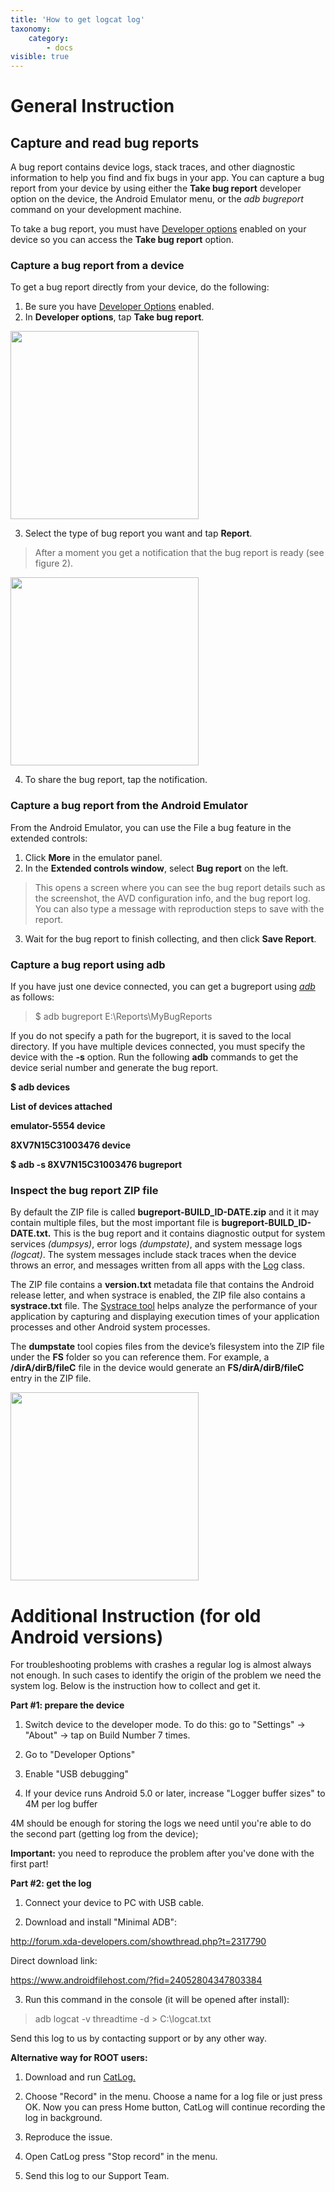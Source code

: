 ```yaml
---
title: 'How to get logcat log'
taxonomy:
    category:
        - docs
visible: true
---
```

# General Instruction
## **Capture and read bug reports**

A bug report contains device logs, stack traces, and other diagnostic information to help you find and fix bugs in your app. You can capture a bug report from your device by using either the **Take bug report** developer option on the device, the Android Emulator menu, or the *adb bugreport* command on your development machine.

To take a bug report, you must have [Developer options](https://developer.android.com/studio/run/device.html#developer-device-options) enabled on your device so you can access the **Take bug report** option.

### Capture a bug report from a device
To get a bug report directly from your device, do the following:

1) Be sure you have [Developer Options](https://developer.android.com/studio/run/device.html#developer-device-options) enabled.
2) In **Developer options**, tap **Take bug report**.

<img src="https://cdn.adguard.com/public/Adguard/kb/newscreenshots/En/Android3.1/bugreporten.png" width="301" />

3) Select the type of bug report you want and tap **Report**.
>After a moment you get a notification that the bug report is ready (see figure 2).

<img src="https://cdn.adguard.com/public/Adguard/kb/newscreenshots/En/Android3.1/bugreporteen.png" width="301" />

4. To share the bug report, tap the notification.

### Capture a bug report from the Android Emulator

From the Android Emulator, you can use the File a bug feature in the extended controls:

1. Click **More** in the emulator panel.
2. In the **Extended controls window**, select **Bug report** on the left.
>This opens a screen where you can see the bug report details such as the screenshot, the AVD configuration info, and the bug report log. You can also type a message with reproduction steps to save with the report.
3. Wait for the bug report to finish collecting, and then click **Save Report**.

### Capture a bug report using adb
If you have just one device connected, you can get a bugreport using [_adb_](https://developer.android.com/studio/command-line/adb.html) as follows:

>$ adb bugreport E:\Reports\MyBugReports

If you do not specify a path for the bugreport, it is saved to the local directory.
If you have multiple devices connected, you must specify the device with the **-s** option. Run the following **adb** commands to get the device serial number and generate the bug report.

**$ adb devices**

**List of devices attached**

**emulator-5554      device**

**8XV7N15C31003476 device**

**$ adb -s 8XV7N15C31003476 bugreport**

### Inspect the bug report ZIP file

By default the ZIP file is called **bugreport-BUILD_ID-DATE.zip** and it it may contain multiple files, but the most important file is **bugreport-BUILD_ID-DATE.txt.** This is the bug report and it contains diagnostic output for system services _(dumpsys)_, error logs _(dumpstate)_, and system message logs _(logcat)_. The system messages include stack traces when the device throws an error, and messages written from all apps with the [Log](https://developer.android.com/reference/android/util/Log.html) class.

The ZIP file contains a **version.txt** metadata file that contains the Android release letter, and when systrace is enabled, the ZIP file also contains a **systrace.txt** file. The [Systrace tool](https://developer.android.com/studio/profile/systrace-commandline.html) helps analyze the performance of your application by capturing and displaying execution times of your application processes and other Android system processes.

The **dumpstate** tool copies files from the device’s filesystem into the ZIP file under the **FS** folder so you can reference them. For example, a **/dirA/dirB/fileC** file in the device would generate an **FS/dirA/dirB/fileC** entry in the ZIP file.

<img src="https://cdn.adguard.com/public/Adguard/kb/newscreenshots/En/Android3.1/bugreport3en.png" width="301" />

# Additional Instruction (for old Android versions)
For troubleshooting problems with crashes a regular log is almost always not enough. In such cases to identify the origin of the problem we need the system log. Below is the instruction how to collect and get it.

**Part #1: prepare the device**

1. Switch device to the developer mode. To do this: go to "Settings" -> "About" -> tap on Build Number 7 times.

2. Go to "Developer Options"

3. Enable "USB debugging"

4. If your device runs Android 5.0 or later, increase "Logger buffer sizes" to 4M per log buffer

4M should be enough for storing the logs we need until you're able to do the second part (getting log from the device);

**Important:** you need to reproduce the problem after you've done with the first part!


**Part #2: get the log**

1. Connect your device to PC with USB cable.

2. Download and install "Minimal ADB":

<http://forum.xda-developers.com/showthread.php?t=2317790>

Direct download link:

<https://www.androidfilehost.com/?fid=24052804347803384>

3. Run this command in the console (it will be opened after install):

>adb logcat -v threadtime -d > C:\logcat.txt

Send this log to us by contacting support or by any other way.

**Alternative way for ROOT users:**

1. Download and run [CatLog.](https://play.google.com/store/apps/details?id=com.nolanlawson.logcat&noprocess)

2. Choose "Record" in the menu. Choose a name for a log file or just press OK. Now you can press Home button, CatLog will continue recording the log in background.

3. Reproduce the issue.

4. Open CatLog press "Stop record" in the menu.

5. Send this log to our Support Team.
